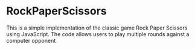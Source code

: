 # RockPaperScissors

This is a simple implementation of the classic game Rock Paper Scissors using JavaScript. The code allows users to play multiple rounds against a computer opponent